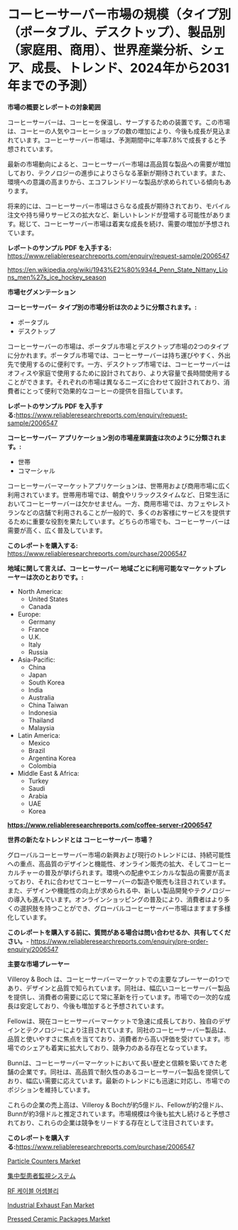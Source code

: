 <p><h1>コーヒーサーバー市場の規模（タイプ別（ポータブル、デスクトップ）、製品別（家庭用、商用）、世界産業分析、シェア、成長、トレンド、2024年から2031年までの予測）</h1></p><p><strong>市場の概要とレポートの対象範囲</strong></p>
<p><p>コーヒーサーバーは、コーヒーを保温し、サーブするための装置です。この市場は、コーヒーの人気やコーヒーショップの数の増加により、今後も成長が見込まれています。コーヒーサーバー市場は、予測期間中に年率7.8%で成長すると予想されています。</p><p>最新の市場動向によると、コーヒーサーバー市場は高品質な製品への需要が増加しており、テクノロジーの進歩によりさらなる革新が期待されています。また、環境への意識の高まりから、エコフレンドリーな製品が求められている傾向もあります。</p><p>将来的には、コーヒーサーバー市場はさらなる成長が期待されており、モバイル注文や持ち帰りサービスの拡大など、新しいトレンドが登場する可能性があります。総じて、コーヒーサーバー市場は着実な成長を続け、需要の増加が予想されています。</p></p>
<p><strong>レポートのサンプル PDF を入手する:</strong> <a href="https://www.reliableresearchreports.com/enquiry/request-sample/2006547">https://www.reliableresearchreports.com/enquiry/request-sample/2006547</a></p>
<p><a href="https://en.wikipedia.org/wiki/1943%E2%80%9344_Penn_State_Nittany_Lions_men%27s_ice_hockey_season">https://en.wikipedia.org/wiki/1943%E2%80%9344_Penn_State_Nittany_Lions_men%27s_ice_hockey_season</a></p>
<p><strong>市場セグメンテーション</strong></p>
<p><strong>コーヒーサーバー タイプ別の市場分析は次のように分類されます。:</strong></p>
<p><ul><li>ポータブル</li><li>デスクトップ</li></ul></p>
<p><p>コーヒーサーバーの市場は、ポータブル市場とデスクトップ市場の2つのタイプに分かれます。ポータブル市場では、コーヒーサーバーは持ち運びやすく、外出先で使用するのに便利です。一方、デスクトップ市場では、コーヒーサーバーはオフィスや家庭で使用するために設計されており、より大容量で長時間使用することができます。それぞれの市場は異なるニーズに合わせて設計されており、消費者にとって便利で効果的なコーヒーの提供を目指しています。</p></p>
<p><strong>レポートのサンプル PDF を入手する:</strong><a href="https://www.reliableresearchreports.com/enquiry/request-sample/2006547">https://www.reliableresearchreports.com/enquiry/request-sample/2006547</a></p>
<p><strong> コーヒーサーバー アプリケーション別の市場産業調査は次のように分類されます。:</strong></p>
<p><ul><li>世帯</li><li>コマーシャル</li></ul></p>
<p><p>コーヒーサーバーマーケットアプリケーションは、世帯用および商用市場に広く利用されています。世帯用市場では、朝食やリラックスタイムなど、日常生活においてコーヒーサーバーは欠かせません。一方、商用市場では、カフェやレストランなどの店舗で利用されることが一般的で、多くのお客様にサービスを提供するために重要な役割を果たしています。どちらの市場でも、コーヒーサーバーは需要が高く、広く普及しています。</p></p>
<p><strong>このレポートを購入する:</strong> <a href="https://www.reliableresearchreports.com/purchase/2006547">https://www.reliableresearchreports.com/purchase/2006547</a></p>
<p><strong>地域に関して言えば、コーヒーサーバー 地域ごとに利用可能なマーケットプレーヤーは次のとおりです。:</strong></p>
<p><ul>
    <li>
        North America:
        <ul>
            <li>United States</li>
            <li>Canada</li>
        </ul>
    </li>
    <li>
        Europe:
        <ul>
            <li>Germany</li>
            <li>France</li>
            <li>U.K.</li>
            <li>Italy</li>
            <li>Russia</li>
        </ul>
    </li>
    <li>
        Asia-Pacific:
        <ul>
            <li>China</li>
            <li>Japan</li>
            <li>South Korea</li>
            <li>India</li>
            <li>Australia</li>
            <li>China Taiwan</li>
            <li>Indonesia</li>
            <li>Thailand</li>
            <li>Malaysia</li>
        </ul>
    </li>
    <li>
        Latin America:
        <ul>
            <li>Mexico</li>
            <li>Brazil</li>
            <li>Argentina Korea</li>
            <li>Colombia</li>
        </ul>
    </li>
    <li>
        Middle East & Africa:
        <ul>
            <li>Turkey</li>
            <li>Saudi</li>
            <li>Arabia</li>
            <li>UAE</li>
            <li>Korea</li>
        </ul>
    </li>
    </ul></p>
<p><strong><a href="https://www.reliableresearchreports.com/coffee-server-r2006547">https://www.reliableresearchreports.com/coffee-server-r2006547</a></strong></p>
<p><strong>世界の新たなトレンドとは コーヒーサーバー 市場？</strong></p>
<p><p>グローバルコーヒーサーバー市場の新興および現行のトレンドには、持続可能性への重点、高品質のデザインと機能性、オンライン販売の拡大、そしてコーヒーカルチャーの普及が挙げられます。環境への配慮やエシカルな製品の需要が高まっており、それに合わせてコーヒーサーバーの製造や販売も注目されています。また、デザインや機能性の向上が求められる中、新しい製品開発やテクノロジーの導入も進んでいます。オンラインショッピングの普及により、消費者はより多くの選択肢を持つことができ、グローバルコーヒーサーバー市場はますます多様化しています。</p></p>
<p><strong>このレポートを購入する前に、質問がある場合は問い合わせるか、共有してください。</strong>- <a href="https://www.reliableresearchreports.com/enquiry/pre-order-enquiry/2006547">https://www.reliableresearchreports.com/enquiry/pre-order-enquiry/2006547</a></p>
<p><strong>主要な市場プレーヤー</strong></p>
<p><p>Villeroy & Boch は、コーヒーサーバーマーケットでの主要なプレーヤーの1つであり、デザインと品質で知られています。同社は、幅広いコーヒーサーバー製品を提供し、消費者の需要に応じて常に革新を行っています。市場での一次的な成長は安定しており、今後も増加すると予想されています。</p><p>Fellowは、現在コーヒーサーバーマーケットで急速に成長しており、独自のデザインとテクノロジーにより注目されています。同社のコーヒーサーバー製品は、品質と使いやすさに焦点を当てており、消費者から高い評価を受けています。市場でのシェアも着実に拡大しており、競争力のある存在となっています。</p><p>Bunnは、コーヒーサーバーマーケットにおいて長い歴史と信頼を築いてきた老舗の企業です。同社は、高品質で耐久性のあるコーヒーサーバー製品を提供しており、幅広い需要に応えています。最新のトレンドにも迅速に対応し、市場でのポジションを維持しています。</p><p>これらの企業の売上高は、Villeroy & Bochが約5億ドル、Fellowが約2億ドル、Bunnが約3億ドルと推定されています。市場規模は今後も拡大し続けると予想されており、これらの企業は競争をリードする存在として注目されています。</p></p>
<p><strong>このレポートを購入する:</strong><a href="https://www.reliableresearchreports.com/purchase/2006547">https://www.reliableresearchreports.com/purchase/2006547</a></p>
<p><p><a href="https://github.com/NorbertYates/Market-Research-Report-List-6/blob/main/particle-counters-market.md">Particle Counters Market</a></p><p><a href="https://medium.com/@verniebarton2023/%E3%82%B0%E3%83%AD%E3%83%BC%E3%83%90%E3%83%AB%E9%9B%86%E4%B8%AD%E6%82%A3%E8%80%85%E3%83%A2%E3%83%8B%E3%82%BF%E3%83%AA%E3%83%B3%E3%82%B0%E3%82%B7%E3%82%B9%E3%83%86%E3%83%A0%E5%B8%82%E5%A0%B4%E3%81%AF-2024%E5%B9%B4%E3%81%8B%E3%82%892031%E5%B9%B4%E3%81%BE%E3%81%A7%E3%81%AE%E6%9C%9F%E9%96%93%E3%81%ABcagr6-%E3%81%A7%E6%88%90%E9%95%B7%E3%81%99%E3%82%8B%E3%81%A8%E4%BA%88%E6%B8%AC%E3%81%95%E3%82%8C%E3%81%A6%E3%81%84%E3%81%BE%E3%81%99-a34e91e89bc0">集中型患者監視システム</a></p><p><a href="https://medium.com/@trevorkruvalis5678/rf-%EC%BC%80%EC%9D%B4%EB%B8%94-%EC%96%B4%EC%85%88%EB%B8%94%EB%A6%AC-%EC%8B%9C%EC%9E%A5-%EC%A0%84%EB%A7%9D-%EC%99%84%EC%A0%84%ED%95%9C-%EC%82%B0%EC%97%85-%EB%B6%84%EC%84%9D-2024%EB%85%84%EB%B6%80%ED%84%B0-2031%EB%85%84-6d3276a32709">RF 케이블 어셈블리</a></p><p><a href="https://github.com/mdinislamsheik/Market-Research-Report-List-1/blob/main/industrial-exhaust-fan-market.md">Industrial Exhaust Fan Market</a></p><p><a href="https://medium.com/@emiliomartelli542/pressed-ceramic-packages-market-a-global-and-regional-analysis-focus-on-end-user-product-and-a68c4a1d6643">Pressed Ceramic Packages Market</a></p></p>